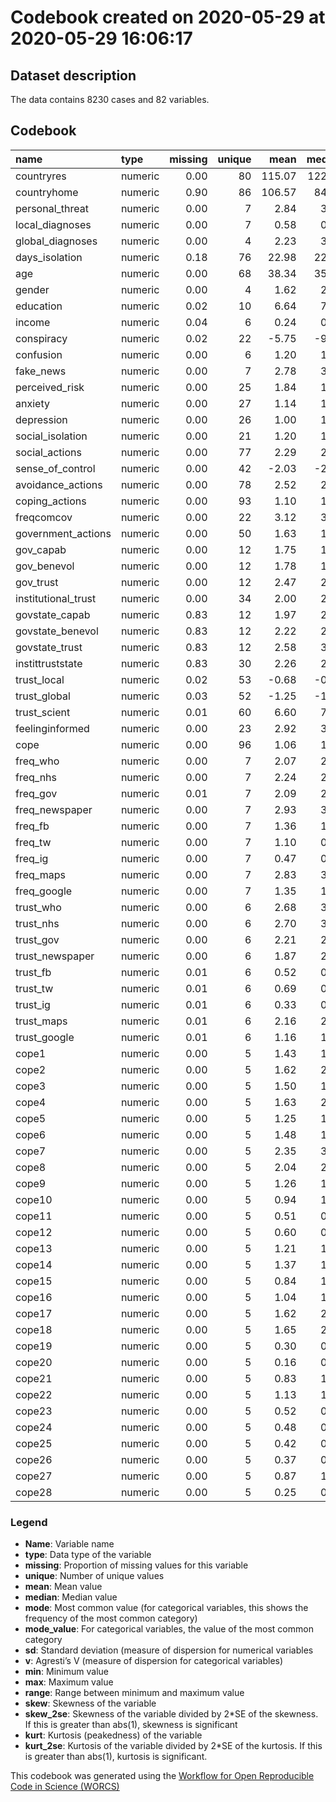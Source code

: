 Codebook created on 2020-05-29 at 2020-05-29 16:06:17
================

## Dataset description

The data contains 8230 cases and 82 variables.

## Codebook

| name                 | type    | missing | unique |   mean | median |   mode |     sd |  min |     max |   range |   skew | skew\_2se |   kurt | kurt\_2se |
| :------------------- | :------ | ------: | -----: | -----: | -----: | -----: | -----: | ---: | ------: | ------: | -----: | --------: | -----: | --------: |
| countryres           | numeric |    0.00 |     80 | 115.07 | 122.00 | 122.00 | 115.07 |    2 | 1357.00 | 1355.00 |   0.49 |      9.04 |  11.26 |    104.20 |
| countryhome          | numeric |    0.90 |     86 | 106.57 |  84.00 |  84.00 | 106.57 |    2 |  192.00 |  190.00 |   0.03 |      0.17 | \-1.32 |    \-3.88 |
| personal\_threat     | numeric |    0.00 |      7 |   2.84 |   3.00 |   3.00 |   2.84 |    0 |    5.00 |    5.00 | \-0.05 |    \-0.91 | \-0.51 |    \-4.68 |
| local\_diagnoses     | numeric |    0.00 |      7 |   0.58 |   0.00 |   0.00 |   0.58 |    0 |    6.00 |    6.00 |   1.64 |     30.40 |   3.23 |     29.92 |
| global\_diagnoses    | numeric |    0.00 |      4 |   2.23 |   3.00 |   3.00 |   2.23 |    0 |    3.00 |    3.00 | \-0.90 |   \-16.62 | \-0.67 |    \-6.17 |
| days\_isolation      | numeric |    0.18 |     76 |  22.98 |  22.00 |  22.00 |  22.98 |    0 |  120.00 |  120.00 |   1.53 |     25.66 |   8.72 |     72.99 |
| age                  | numeric |    0.00 |     68 |  38.34 |  35.00 |  35.00 |  38.34 |   18 |   88.00 |   70.00 |   0.70 |     13.00 | \-0.27 |    \-2.51 |
| gender               | numeric |    0.00 |      4 |   1.62 |   2.00 |   2.00 |   1.62 |    1 |    3.00 |    2.00 | \-0.23 |    \-4.20 | \-1.35 |   \-12.53 |
| education            | numeric |    0.02 |     10 |   6.64 |   7.00 |   7.00 |   6.64 |    1 |    9.00 |    8.00 | \-0.59 |   \-10.89 | \-0.27 |    \-2.49 |
| income               | numeric |    0.04 |      6 |   0.24 |   0.00 |   0.00 |   0.24 |  \-2 |    2.00 |    4.00 | \-0.40 |    \-7.35 | \-0.58 |    \-5.27 |
| conspiracy           | numeric |    0.02 |     22 | \-5.75 | \-9.00 | \-9.00 | \-5.75 | \-10 |   10.00 |   20.00 |   1.39 |     25.56 |   0.71 |      6.50 |
| confusion            | numeric |    0.00 |      6 |   1.20 |   1.00 |   1.00 |   1.20 |    0 |    4.00 |    4.00 |   0.69 |     12.86 | \-0.43 |    \-3.94 |
| fake\_news           | numeric |    0.00 |      7 |   2.78 |   3.00 |   3.00 |   2.78 |    0 |    5.00 |    5.00 |   0.15 |      2.76 | \-0.76 |    \-6.99 |
| perceived\_risk      | numeric |    0.00 |     25 |   1.84 |   1.83 |   1.83 |   1.84 |    0 |    4.00 |    4.00 | \-0.08 |    \-1.47 | \-0.19 |    \-1.75 |
| anxiety              | numeric |    0.00 |     27 |   1.14 |   1.00 |   1.00 |   1.14 |    0 |    3.00 |    3.00 |   0.45 |      8.24 | \-0.35 |    \-3.25 |
| depression           | numeric |    0.00 |     26 |   1.00 |   1.00 |   1.00 |   1.00 |    0 |    3.00 |    3.00 |   0.49 |      9.07 | \-0.24 |    \-2.22 |
| social\_isolation    | numeric |    0.00 |     21 |   1.20 |   1.00 |   1.00 |   1.20 |    0 |    4.00 |    4.00 |   0.90 |     16.69 |   0.00 |      0.05 |
| social\_actions      | numeric |    0.00 |     77 |   2.29 |   2.22 |   2.22 |   2.29 |    0 |    5.00 |    5.00 |   0.15 |      2.75 | \-0.39 |    \-3.58 |
| sense\_of\_control   | numeric |    0.00 |     42 | \-2.03 | \-2.50 | \-2.50 | \-2.03 | \-10 |   10.00 |   20.00 |   0.21 |      3.83 | \-0.85 |    \-7.87 |
| avoidance\_actions   | numeric |    0.00 |     78 |   2.52 |   2.55 |   2.55 |   2.52 |    0 |    4.00 |    4.00 | \-0.23 |    \-4.21 |   0.31 |      2.89 |
| coping\_actions      | numeric |    0.00 |     93 |   1.10 |   1.07 |   1.07 |   1.10 |    0 |    2.54 |    2.54 |   0.14 |      2.52 |   0.24 |      2.20 |
| freqcomcov           | numeric |    0.00 |     22 |   3.12 |   3.00 |   3.00 |   3.12 |    0 |    5.00 |    5.00 | \-0.12 |    \-2.18 | \-0.46 |    \-4.28 |
| government\_actions  | numeric |    0.00 |     50 |   1.63 |   1.50 |   1.50 |   1.63 |    0 |    4.00 |    4.00 |   0.24 |      4.51 | \-0.98 |    \-9.05 |
| gov\_capab           | numeric |    0.00 |     12 |   1.75 |   1.50 |   1.50 |   1.75 |    0 |    5.00 |    5.00 |   0.24 |      4.45 | \-0.87 |    \-8.09 |
| gov\_benevol         | numeric |    0.00 |     12 |   1.78 |   1.50 |   1.50 |   1.78 |    0 |    5.00 |    5.00 |   0.19 |      3.50 | \-1.21 |   \-11.22 |
| gov\_trust           | numeric |    0.00 |     12 |   2.47 |   2.50 |   2.50 |   2.47 |    0 |    5.00 |    5.00 | \-0.36 |    \-6.74 | \-1.09 |   \-10.11 |
| institutional\_trust | numeric |    0.00 |     34 |   2.00 |   2.00 |   2.00 |   2.00 |    0 |    5.00 |    5.00 |   0.01 |      0.17 | \-1.05 |    \-9.73 |
| govstate\_capab      | numeric |    0.83 |     12 |   1.97 |   2.00 |   2.00 |   1.97 |    0 |    5.00 |    5.00 | \-0.02 |    \-0.15 | \-1.03 |    \-3.93 |
| govstate\_benevol    | numeric |    0.83 |     12 |   2.22 |   2.50 |   2.50 |   2.22 |    0 |    5.00 |    5.00 | \-0.16 |    \-1.24 | \-1.40 |    \-5.30 |
| govstate\_trust      | numeric |    0.83 |     12 |   2.58 |   3.00 |   3.00 |   2.58 |    0 |    5.00 |    5.00 | \-0.44 |    \-3.33 | \-1.15 |    \-4.36 |
| instittruststate     | numeric |    0.83 |     30 |   2.26 |   2.33 |   2.33 |   2.26 |    0 |    5.00 |    5.00 | \-0.24 |    \-1.83 | \-1.20 |    \-4.56 |
| trust\_local         | numeric |    0.02 |     53 | \-0.68 | \-0.50 | \-0.50 | \-0.68 | \-10 |   17.50 |   27.50 |   0.11 |      1.94 | \-0.76 |    \-6.95 |
| trust\_global        | numeric |    0.03 |     52 | \-1.25 | \-1.00 | \-1.00 | \-1.25 | \-10 |   16.00 |   26.00 |   0.12 |      2.11 |   0.36 |      3.32 |
| trust\_scient        | numeric |    0.01 |     60 |   6.60 |   7.00 |   7.00 |   6.60 | \-10 |   20.00 |   30.00 | \-1.10 |   \-20.15 |   2.23 |     20.49 |
| feelinginformed      | numeric |    0.00 |     23 |   2.92 |   3.00 |   3.00 |   2.92 |  \-2 |    4.00 |    6.00 | \-0.60 |   \-11.05 |   0.58 |      5.37 |
| cope                 | numeric |    0.00 |     96 |   1.06 |   1.04 |   1.04 |   1.06 |    0 |    2.37 |    2.37 |   0.16 |      2.96 |   0.20 |      1.81 |
| freq\_who            | numeric |    0.00 |      7 |   2.07 |   2.00 |   2.00 |   2.07 |    0 |    5.00 |    5.00 |   0.29 |      5.43 | \-1.13 |   \-10.44 |
| freq\_nhs            | numeric |    0.00 |      7 |   2.24 |   2.00 |   2.00 |   2.24 |    0 |    5.00 |    5.00 |   0.06 |      1.08 | \-1.06 |    \-9.83 |
| freq\_gov            | numeric |    0.01 |      7 |   2.09 |   2.00 |   2.00 |   2.09 |    0 |    5.00 |    5.00 |   0.22 |      4.06 | \-0.98 |    \-9.08 |
| freq\_newspaper      | numeric |    0.00 |      7 |   2.93 |   3.00 |   3.00 |   2.93 |    0 |    5.00 |    5.00 | \-0.41 |    \-7.61 | \-0.89 |    \-8.19 |
| freq\_fb             | numeric |    0.00 |      7 |   1.36 |   1.00 |   1.00 |   1.36 |    0 |    5.00 |    5.00 |   0.88 |     16.29 | \-0.56 |    \-5.18 |
| freq\_tw             | numeric |    0.00 |      7 |   1.10 |   0.00 |   0.00 |   1.10 |    0 |    5.00 |    5.00 |   1.25 |     23.03 |   0.12 |      1.15 |
| freq\_ig             | numeric |    0.00 |      7 |   0.47 |   0.00 |   0.00 |   0.47 |    0 |    5.00 |    5.00 |   2.51 |     46.45 |   6.01 |     55.53 |
| freq\_maps           | numeric |    0.00 |      7 |   2.83 |   3.00 |   3.00 |   2.83 |    0 |    5.00 |    5.00 | \-0.32 |    \-5.99 | \-0.95 |    \-8.78 |
| freq\_google         | numeric |    0.00 |      7 |   1.35 |   1.00 |   1.00 |   1.35 |    0 |    5.00 |    5.00 |   0.88 |     16.32 | \-0.29 |    \-2.67 |
| trust\_who           | numeric |    0.00 |      6 |   2.68 |   3.00 |   3.00 |   2.68 |    0 |    4.00 |    4.00 | \-0.65 |   \-12.09 | \-0.35 |    \-3.22 |
| trust\_nhs           | numeric |    0.00 |      6 |   2.70 |   3.00 |   3.00 |   2.70 |    0 |    4.00 |    4.00 | \-0.61 |   \-11.36 | \-0.19 |    \-1.78 |
| trust\_gov           | numeric |    0.00 |      6 |   2.21 |   2.00 |   2.00 |   2.21 |    0 |    4.00 |    4.00 | \-0.27 |    \-4.96 | \-0.68 |    \-6.33 |
| trust\_newspaper     | numeric |    0.00 |      6 |   1.87 |   2.00 |   2.00 |   1.87 |    0 |    4.00 |    4.00 | \-0.03 |    \-0.58 | \-0.35 |    \-3.24 |
| trust\_fb            | numeric |    0.01 |      6 |   0.52 |   0.00 |   0.00 |   0.52 |    0 |    4.00 |    4.00 |   1.31 |     24.23 |   1.27 |     11.70 |
| trust\_tw            | numeric |    0.01 |      6 |   0.69 |   0.00 |   0.00 |   0.69 |    0 |    4.00 |    4.00 |   1.26 |     23.14 |   0.88 |      8.12 |
| trust\_ig            | numeric |    0.01 |      6 |   0.33 |   0.00 |   0.00 |   0.33 |    0 |    4.00 |    4.00 |   2.03 |     37.32 |   4.04 |     37.14 |
| trust\_maps          | numeric |    0.01 |      6 |   2.16 |   2.00 |   2.00 |   2.16 |    0 |    4.00 |    4.00 | \-0.19 |    \-3.45 | \-0.42 |    \-3.89 |
| trust\_google        | numeric |    0.01 |      6 |   1.16 |   1.00 |   1.00 |   1.16 |    0 |    4.00 |    4.00 |   0.39 |      7.12 | \-0.45 |    \-4.16 |
| cope1                | numeric |    0.00 |      5 |   1.43 |   1.00 |   1.00 |   1.43 |    0 |    3.00 |    3.00 |   0.14 |      2.54 | \-0.79 |    \-7.28 |
| cope2                | numeric |    0.00 |      5 |   1.62 |   2.00 |   2.00 |   1.62 |    0 |    3.00 |    3.00 | \-0.04 |    \-0.73 | \-0.79 |    \-7.27 |
| cope3                | numeric |    0.00 |      5 |   1.50 |   1.00 |   1.00 |   1.50 |    0 |    3.00 |    3.00 |   0.04 |      0.73 | \-0.88 |    \-8.15 |
| cope4                | numeric |    0.00 |      5 |   1.63 |   2.00 |   2.00 |   1.63 |    0 |    3.00 |    3.00 | \-0.06 |    \-1.19 | \-0.82 |    \-7.61 |
| cope5                | numeric |    0.00 |      5 |   1.25 |   1.00 |   1.00 |   1.25 |    0 |    3.00 |    3.00 |   0.31 |      5.78 | \-0.75 |    \-6.91 |
| cope6                | numeric |    0.00 |      5 |   1.48 |   1.00 |   1.00 |   1.48 |    0 |    3.00 |    3.00 |   0.11 |      1.99 | \-0.83 |    \-7.67 |
| cope7                | numeric |    0.00 |      5 |   2.35 |   3.00 |   3.00 |   2.35 |    0 |    3.00 |    3.00 | \-0.98 |   \-18.17 |   0.37 |      3.42 |
| cope8                | numeric |    0.00 |      5 |   2.04 |   2.00 |   2.00 |   2.04 |    0 |    3.00 |    3.00 | \-0.49 |    \-9.10 | \-0.39 |    \-3.64 |
| cope9                | numeric |    0.00 |      5 |   1.26 |   1.00 |   1.00 |   1.26 |    0 |    3.00 |    3.00 |   0.38 |      7.01 | \-0.79 |    \-7.34 |
| cope10               | numeric |    0.00 |      5 |   0.94 |   1.00 |   1.00 |   0.94 |    0 |    3.00 |    3.00 |   0.76 |     14.07 | \-0.32 |    \-2.94 |
| cope11               | numeric |    0.00 |      5 |   0.51 |   0.00 |   0.00 |   0.51 |    0 |    3.00 |    3.00 |   1.66 |     30.80 |   1.64 |     15.14 |
| cope12               | numeric |    0.00 |      5 |   0.60 |   0.00 |   0.00 |   0.60 |    0 |    3.00 |    3.00 |   1.38 |     25.50 |   0.86 |      7.99 |
| cope13               | numeric |    0.00 |      5 |   1.21 |   1.00 |   1.00 |   1.21 |    0 |    3.00 |    3.00 |   0.33 |      6.10 | \-0.88 |    \-8.12 |
| cope14               | numeric |    0.00 |      5 |   1.37 |   1.00 |   1.00 |   1.37 |    0 |    3.00 |    3.00 |   0.16 |      2.99 | \-0.97 |    \-8.96 |
| cope15               | numeric |    0.00 |      5 |   0.84 |   1.00 |   1.00 |   0.84 |    0 |    3.00 |    3.00 |   0.78 |     14.36 | \-0.01 |    \-0.13 |
| cope16               | numeric |    0.00 |      5 |   1.04 |   1.00 |   1.00 |   1.04 |    0 |    3.00 |    3.00 |   0.53 |      9.81 | \-0.37 |    \-3.42 |
| cope17               | numeric |    0.00 |      5 |   1.62 |   2.00 |   2.00 |   1.62 |    0 |    3.00 |    3.00 | \-0.13 |    \-2.42 | \-1.02 |    \-9.42 |
| cope18               | numeric |    0.00 |      5 |   1.65 |   2.00 |   2.00 |   1.65 |    0 |    3.00 |    3.00 | \-0.13 |    \-2.46 | \-1.02 |    \-9.43 |
| cope19               | numeric |    0.00 |      5 |   0.30 |   0.00 |   0.00 |   0.30 |    0 |    3.00 |    3.00 |   2.39 |     44.28 |   5.68 |     52.59 |
| cope20               | numeric |    0.00 |      5 |   0.16 |   0.00 |   0.00 |   0.16 |    0 |    3.00 |    3.00 |   3.34 |     61.84 |  12.72 |    117.69 |
| cope21               | numeric |    0.00 |      5 |   0.83 |   1.00 |   1.00 |   0.83 |    0 |    3.00 |    3.00 |   0.80 |     14.89 | \-0.07 |    \-0.68 |
| cope22               | numeric |    0.00 |      5 |   1.13 |   1.00 |   1.00 |   1.13 |    0 |    3.00 |    3.00 |   0.47 |      8.68 | \-0.30 |    \-2.76 |
| cope23               | numeric |    0.00 |      5 |   0.52 |   0.00 |   0.00 |   0.52 |    0 |    3.00 |    3.00 |   1.56 |     28.92 |   1.54 |     14.30 |
| cope24               | numeric |    0.00 |      5 |   0.48 |   0.00 |   0.00 |   0.48 |    0 |    3.00 |    3.00 |   1.71 |     31.62 |   2.07 |     19.13 |
| cope25               | numeric |    0.00 |      5 |   0.42 |   0.00 |   0.00 |   0.42 |    0 |    3.00 |    3.00 |   1.79 |     33.12 |   2.74 |     25.36 |
| cope26               | numeric |    0.00 |      5 |   0.37 |   0.00 |   0.00 |   0.37 |    0 |    3.00 |    3.00 |   2.03 |     37.61 |   3.83 |     35.42 |
| cope27               | numeric |    0.00 |      5 |   0.87 |   1.00 |   1.00 |   0.87 |    0 |    3.00 |    3.00 |   0.85 |     15.66 | \-0.26 |    \-2.44 |
| cope28               | numeric |    0.00 |      5 |   0.25 |   0.00 |   0.00 |   0.25 |    0 |    3.00 |    3.00 |   2.66 |     49.21 |   7.29 |     67.44 |

### Legend

  - **Name**: Variable name
  - **type**: Data type of the variable
  - **missing**: Proportion of missing values for this variable
  - **unique**: Number of unique values
  - **mean**: Mean value
  - **median**: Median value
  - **mode**: Most common value (for categorical variables, this shows
    the frequency of the most common category)
  - **mode\_value**: For categorical variables, the value of the most
    common category
  - **sd**: Standard deviation (measure of dispersion for numerical
    variables
  - **v**: Agresti’s V (measure of dispersion for categorical variables)
  - **min**: Minimum value
  - **max**: Maximum value
  - **range**: Range between minimum and maximum value
  - **skew**: Skewness of the variable
  - **skew\_2se**: Skewness of the variable divided by 2\*SE of the
    skewness. If this is greater than abs(1), skewness is significant
  - **kurt**: Kurtosis (peakedness) of the variable
  - **kurt\_2se**: Kurtosis of the variable divided by 2\*SE of the
    kurtosis. If this is greater than abs(1), kurtosis is significant.

This codebook was generated using the [Workflow for Open Reproducible
Code in Science (WORCS)](https://osf.io/zcvbs/)
